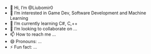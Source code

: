 - 👋 Hi, I’m @Liubomir0
- 👀 I’m interested in Game Dev, Software Development and Machine Learning 
- 🌱 I’m currently learning C#, C,++
- 💞️ I’m looking to collaborate on ...
- 📫 How to reach me ...
- 😄 Pronouns: ...
- ⚡ Fun fact: ...

<!---
Liubomir0/Liubomir0 is a ✨ special ✨ repository because its `README.md` (this file) appears on your GitHub profile.
You can click the Preview link to take a look at your changes.
--->
